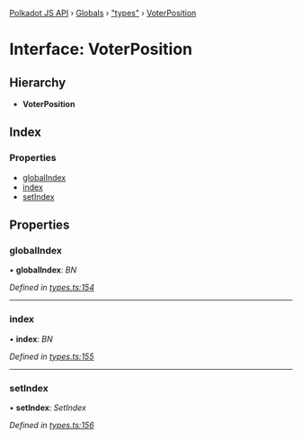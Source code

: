 [Polkadot JS API](../README.md) › [Globals](../globals.md) › ["types"](../modules/_types_.md) › [VoterPosition](_types_.voterposition.md)

# Interface: VoterPosition

## Hierarchy

* **VoterPosition**

## Index

### Properties

* [globalIndex](_types_.voterposition.md#globalindex)
* [index](_types_.voterposition.md#index)
* [setIndex](_types_.voterposition.md#setindex)

## Properties

###  globalIndex

• **globalIndex**: *BN*

*Defined in [types.ts:154](https://github.com/polkadot-js/api/blob/eef1c5327b/packages/api-derive/src/types.ts#L154)*

___

###  index

• **index**: *BN*

*Defined in [types.ts:155](https://github.com/polkadot-js/api/blob/eef1c5327b/packages/api-derive/src/types.ts#L155)*

___

###  setIndex

• **setIndex**: *SetIndex*

*Defined in [types.ts:156](https://github.com/polkadot-js/api/blob/eef1c5327b/packages/api-derive/src/types.ts#L156)*
